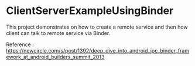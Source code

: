 # ClientServerExampleUsingBinder

This project demonstrates on how to create a remote service and then how client can talk to remote service via Binder.

Reference : https://newcircle.com/s/post/1392/deep_dive_into_android_ipc_binder_framework_at_android_builders_summit_2013
